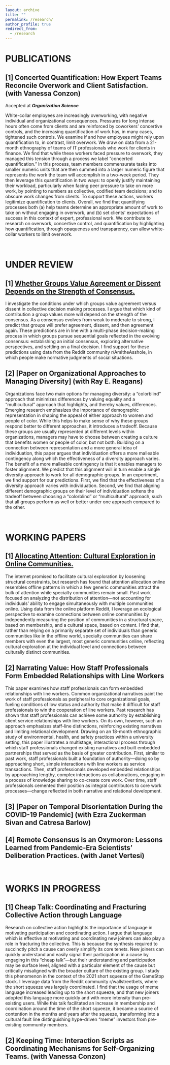 ```yaml
---
layout: archive
title: ""
permalink: /research/
author_profile: true
redirect_from:
  - /research
---
```


# PUBLICATIONS
## [1] Concerted Quantification: How Expert Teams Reconcile Overwork and Client Satisfaction. (with Vanessa Conzon) 
Accepted at <b>*Organization Science*</b> 

White-collar employees are increasingly overworking, with negative individual and organizational consequences. Pressures for long intense hours often come from clients and are reinforced by coworkers’ concertive controls, and the increasing quantification of work has, in many cases, tightened such controls. We examine if and how employees might rely upon quantification to, in contrast, limit overwork. We draw on data from a 21-month ethnography of teams of IT professionals who work for clients in finance. We find that while these workers faced pressure to overwork, they managed this tension through a process we label “concerted quantification.” In this process, team members commensurate tasks into smaller numeric units that are then summed into a larger numeric figure that represents the work the team will accomplish in a two-week period. They then leverage this quantification in two ways: to openly justify maintaining their workload, particularly when facing peer pressure to take on more work, by pointing to numbers as collective, codified team decisions; and to obscure work changes from clients. To support these actions, workers legitimize quantification to clients. Overall, we find that quantifying processes both (a) help teams determine an appropriate amount of work to take on without engaging in overwork, and (b) set clients’ expectations of success in this context of expert, professional work. We contribute to research on overwork, concertive control, and quantification by highlighting how quantification, through opaqueness and transparency, can allow white-collar workers to limit overwork.

<br>

# UNDER REVIEW

## [1] <a href="https://jmellody.github.io/files/AITA_small.pdf" target="_blank">Whether Groups Value Agreement or Dissent Depends on the Strength of Consensus.</a>

I investigate the conditions under which groups value agreement versus dissent in collective decision making processes. I argue that which kind of contribution a group values more will depend on the strength of the consensus. As a consensus evolves from weak to moderate to strong, I predict that groups will prefer agreement, dissent, and then agreement again. These predictions are in line with a multi-phase decision-making process in which groups pursue sequential goals reflected in the evolving consensus: establishing an initial consensus, exploring alternative perspectives, and settling on a final decision. I find support for these predictions using data from the Reddit community r/AmItheAsshole, in which people make normative judgments of social situations.

## [2] [Paper on Organizational Approaches to Managing Diversity] (with Ray E. Reagans)

Organizations face two main options for managing diversity: a “colorblind” approach that minimizes differences by valuing equality and a “multicultural” approach that highlights, and thereby values, differences. Emerging research emphasizes the importance of demographic representation in shaping the appeal of either approach to women and people of color. While this helps to make sense of why these groups respond better to different approaches, it introduces a tradeoff. Because these groups are usually represented at different levels within organizations, managers may have to choose between creating a culture that benefits women or people of color, but not both. Building on a connection between representation and a more general idea of individuation, this paper argues that individuation offers a more malleable contingency along which the effectiveness of a diversity approach varies. The benefit of a more malleable contingency is that it enables managers to foster alignment. We predict that this alignment will in turn enable a single diversity approach to work for all demographic groups. In an experiment, we find support for our predictions. First, we find that the effectiveness of a diversity approach varies with individuation. Second, we find that aligning different demographic groups on their level of individuation softens the tradeoff between choosing a “colorblind” or “multicultural” approach, such that all groups perform as well or better under one approach compared to the other.

<br>

# WORKING PAPERS

## [1] <a href="https://jmellody.github.io/files/Mellody_Allocating_Attention.pdf" target="_blank">Allocating Attention: Cultural Exploration in Online Communities.</a>

The internet promised to facilitate cultural exploration by loosening structural constraints, but research has found that attention allocation online resembles offline patterns in which a few generic communities attract the bulk of attention while specialty communities remain small. Past work focused on analyzing the distribution of attention—not accounting for individuals’ ability to engage simultaneously with multiple communities online. Using data from the online platform
Reddit, I leverage an ecological perspective to examine connections between online communities by independently measuring the position of communities in a structural space, based on membership, and a cultural space, based on content. I find that, rather than relying on a primarily separate set of individuals than generic communities like in the offline world, specialty communities can share members with even the largest, most generic communities online, reflecting cultural exploration at the individual level and connections between culturally distinct communities.

## [2] Narrating Value: How Staff Professionals Form Embedded Relationships with Line Workers

This paper examines how staff professionals can form embedded relationships with line workers. Common organizational narratives paint the work of staff professionals as peripheral to core organizational goals, fueling conditions of low status and authority that make it difficult for staff professionals to win the cooperation of line workers. Past research has shown that staff professionals can achieve some authority by establishing client service relationships with line workers. On its own, however, such an approach emphasizes staff-line distinctions, reinforcing existing narratives and limiting relational development. Drawing on an 18-month ethnographic study of environmental, health, and safety practices within a university setting, this paper illustrates a multistage, interactional process through which staff professionals changed existing narratives and built embedded partnerships that served as the basis of greater contribution. First, similar to past work, staff professionals built a foundation of authority—doing so by approaching short, simple interactions with line workers as service transactions. Then, staff professionals developed embedded relationships by approaching lengthy, complex interactions as collaborations, engaging in a process of knowledge sharing to co-create core work. Over time, staff professionals cemented their position as integral contributors to core work processes—change reflected in both narrative and relational development.

## [3] [Paper on Temporal Disorientation During the COVID-19 Pandemic] (with Ezra Zuckerman Sivan and Catresa Barlow)

## [4] Remote Consensus is an Oxymoron: Lessons Learned from Pandemic-Era Scientists’ Deliberation Practices. (with Janet Vertesi)

<br>

# WORKS IN PROGRESS

## [1] Cheap Talk: Coordinating and Fracturing Collective Action through Language

Research on collective action highlights the importance of language in motivating participation and coordinating action. I argue that language which is effective at motivating and coordinating new joiners can also play a role in fracturing the collective. This is because the synthesis required to succinctly pitch a cause can overly simplify its core tenets. New joiners can quickly understand and easily signal their participation in a cause by engaging in this “cheap talk”—but their understanding and participation may be surface level, aligned with a particular element of the cause but critically misaligned with the broader culture of the existing group. I study this phenomenon in the context of the 2021 short squeeze of the GameStop stock. I leverage data from the Reddit community r/wallstreetbets, where the short squeeze was largely coordinated. I find that the usage of meme language increased leading up to the short squeeze, and that new joiners adopted this language more quickly and with more intensity than pre-existing users. While this talk facilitated an increase in membership and coordination around the time of the short squeeze, it became a source of contention in the months and years after the squeeze, transforming into a cultural fault line distinguishing hype-driven “meme” investors from pre-existing community members.

## [2] Keeping Time: Interaction Scripts as Coordinating Mechanisms for Self-Organizing Teams. (with Vanessa Conzon) 










